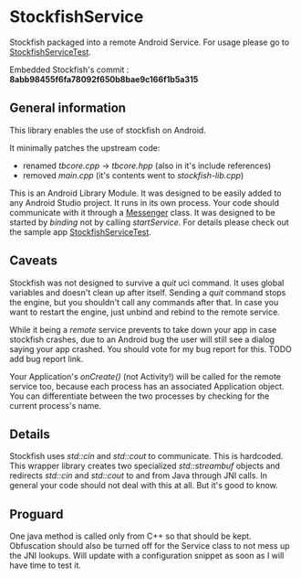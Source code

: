 # StockfishService
Stockfish packaged into a remote Android Service. For usage please go to [StockfishServiceTest](https://github.com/chess24com/StockfishServiceTest).

Embedded Stockfish's commit : **8abb98455f6fa78092f650b8bae9c166f1b5a315**

## General information

This library enables the use of stockfish on Android.

It minimally patches the upstream code: 
* renamed *tbcore.cpp* -> *tbcore.hpp* (also in it's include references)
* removed *main.cpp* (it's contents went to *stockfish-lib.cpp*)

This is an Android Library Module. It was designed to be easily added to any Android Studio project. It runs in its own process. Your code should communicate with it through a [Messenger](https://developer.android.com/reference/android/os/Messenger.html) class. It was designed to be started by *binding* not by calling *startService*. For details please check out the sample app [StockfishServiceTest](https://github.com/chess24com/StockfishServiceTest).

## Caveats

Stockfish was not designed to survive a *quit* uci command. It uses global variables and doesn't clean up after itself. Sending a *quit* command stops the engine, but you shouldn't call any commands after that. In case you want to restart the engine, just unbind and rebind to the remote service.

While it being a *remote* service prevents to take down your app in case stockfish crashes, due to an Android bug the user will still see a dialog saying your app crashed. You should vote for my bug report for this. TODO add bug report link.

Your Application's *onCreate()* (not Activity!) will be called for the remote service too, because each process has an associated Application object. You can differentiate between the two processes by checking for the current process's name.

## Details

Stockfish uses *std::cin* and *std::cout* to communicate. This is hardcoded. This wrapper library creates two specialized *std::streambuf* objects and redirects *std::cin* and *std::cout* to and from Java through JNI calls. In general your code should not deal with this at all. But it's good to know.

## Proguard

One java method is called only from C++ so that should be kept. Obfuscation should also be turned off for the Service class to not mess up the JNI lookups. Will update with a configuration snippet as soon as I will have time to test it.



